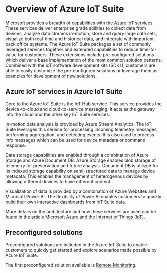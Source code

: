 <properties
	pageTitle="Microsoft Azure IoT Suite overview | Microsoft Azure"
	description="This will provide an overview of the Azure IoT Suite."
	services=""
	documentationCenter=".net"
	authors="aguilaaj"
	manager="kevinmil"
	editor=""/>

<tags
     ms.service="na"
     ms.devlang="na"
     ms.topic="article"
     ms.tgt_pltfrm="na"
     ms.workload="tbd"
     ms.date="09/22/2015"
     ms.author="araguila"/>

# Overview of Azure IoT Suite
Microsoft provides a breadth of capabilities with the Azure IoT services.  These services deliver enterprise grade abilities to collect data from devices, analyze data streams in-motion, store and query large data sets, visualize both real-time and historical data, and integrate with important back office systems.  The Azure IoT Suite packages a set of commonly leveraged services together and extended capabilities to reduce time-to-value for customers.  These extensions include pre-configured solutions which deliver a base implementation of the most common solution patterns.  Combined with the IoT software development kits (SDKs), customers are able to easily customize the pre-configured solutions or leverage them as examples for development of new solutions.

## Azure IoT services in Azure IoT Suite
Core to the Azure IoT Suite is the IoT Hub service.  This service provides the device-to-cloud and cloud-to-service messaging.  It acts as the gateway into the cloud and the other key IoT Suite services.

In-motion data analysis is provided by Azure Stream Analytics.  The IoT Suite leverages this service for processing incoming telemetry messages, performing aggregation, and detecting events.  It is also used to process info messages which can be used for device metadata or command response.

Data storage capabilities are enabled through a combination of Azure Storage and Azure Document DB.  Azure Storage enables blob storage of telemetry for preservation and future analysis.  Document DB is utilized for its indexed storage capability on semi-structured data to manage device metadata.  This enables the management of heterogenous devices by allowing different devices to have different content.

Visualization of data is provided by a combination of Azure Websites and Microsoft Power BI.  The flexibility of Power BI enables customers to quickly build their own interactive dashboards from IoT Suite data.

More details on the architecture and how these services are used can be found in the article [Microsoft Azure and the Internet of Things (IoT)](/articles/iot-suite-what-is-azure-iot.md).

## Preconfigured solutions
Preconfigured solutions are included in the Azure IoT Suite to enable customers to quickly get started and explore scenarios made possible by Azure IoT Suite.

The first preconfigured solution available is [Remote Monitoring](/articles/iot-suite-what-are-preconfigured-solutions.md).
